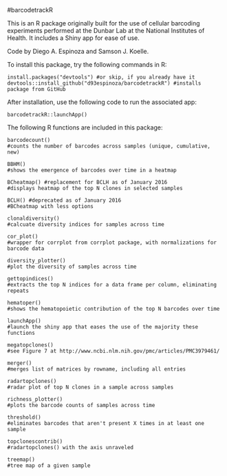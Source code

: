 #barcodetrackR

This is an R package originally built for the use of cellular barcoding experiments performed at the Dunbar Lab at the National Institutes of Health. It includes a Shiny app for ease of use.

Code by Diego A. Espinoza and Samson J. Koelle.

To install this package, try the following commands in R:
```
install.packages("devtools") #or skip, if you already have it
devtools::install_github("d93espinoza/barcodetrackR") #installs package from GitHub
```

After installation, use the following code to run the associated app:
```
barcodetrackR::launchApp()
```

The following R functions are included in this package:

```
barcodecount()
#counts the number of barcodes across samples (unique, cumulative, new)

BBHM()
#shows the emergence of barcodes over time in a heatmap

BCheatmap() #replacement for BCLH as of January 2016
#displays heatmap of the top N clones in selected samples

BCLH() #deprecated as of January 2016
#BCheatmap with less options

clonaldiversity()
#calcuate diversity indices for samples across time

cor_plot()
#wrapper for corrplot from corrplot package, with normalizations for barcode data

diversity_plotter()
#plot the diversity of samples across time

gettopindices()
#extracts the top N indices for a data frame per column, eliminating repeats

hematoper()
#shows the hematopoietic contribution of the top N barcodes over time

launchApp()
#launch the shiny app that eases the use of the majority these functions

megatopclones()
#see Figure 7 at http://www.ncbi.nlm.nih.gov/pmc/articles/PMC3979461/

merger()
#merges list of matrices by rowname, including all entries

radartopclones()
#radar plot of top N clones in a sample across samples

richness_plotter()
#plots the barcode counts of samples across time

threshold()
#eliminates barcodes that aren't present X times in at least one sample

topclonescontrib()
#radartopclones() with the axis unraveled

treemap()
#tree map of a given sample
```
